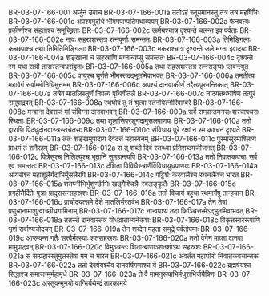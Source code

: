 BR-03-07-166-001	अर्जुन उवाच
BR-03-07-166-001a	ततोऽहं स्तूयमानस्तु तत्र तत्र महर्षिभिः
BR-03-07-166-001c	अपश्यमुदधिं भीममपाम्पतिमथाव्ययम्
BR-03-07-166-002a	फेनवत्यः प्रकीर्णाश्च संहताश्च समुच्छ्रिताः
BR-03-07-166-002c	ऊर्मयश्चात्र दृश्यन्ते चलन्त इव पर्वताः
BR-03-07-166-002e	नावः सहस्रशस्तत्र रत्नपूर्णाः समन्ततः
BR-03-07-166-003a	तिमिङ्गिलाः कच्छपाश्च तथा तिमितिमिङ्गिलाः
BR-03-07-166-003c	मकराश्चात्र दृश्यन्ते जले मग्ना इवाद्रयः
BR-03-07-166-004a	शङ्खानां च सहस्राणि मग्नान्यप्सु समन्ततः
BR-03-07-166-004c	दृश्यन्ते स्म यथा रात्रौ तारास्तन्वभ्रसंवृताः
BR-03-07-166-005a	तथा सहस्रशस्तत्र रत्नसङ्घाः प्लवन्त्युत
BR-03-07-166-005c	वायुश्च घूर्णते भीमस्तदद्भुतमिवाभवत्
BR-03-07-166-006a	तमतीत्य महावेगं सर्वाम्भोनिधिमुत्तमम्
BR-03-07-166-006c	अपश्यं दानवाकीर्णं तद्दैत्यपुरमन्तिकात्
BR-03-07-166-007a	तत्रैव मातलिस्तूर्णं निपत्य पृथिवीतले
BR-03-07-166-007c	नादयन्रथघोषेण तत्पुरं समुपाद्रवत्
BR-03-07-166-008a	रथघोषं तु तं श्रुत्वा स्तनयित्नोरिवाम्बरे
BR-03-07-166-008c	मन्वाना देवराजं मां संविग्ना दानवाभवन्
BR-03-07-166-009a	सर्वे सम्भ्रान्तमनसः शरचापधराः स्थिताः
BR-03-07-166-009c	तथा शूलासिपरशुगदामुसलपाणयः
BR-03-07-166-010a	ततो द्वाराणि पिदधुर्दानवास्त्रस्तचेतसः
BR-03-07-166-010c	संविधाय पुरे रक्षां न स्म कश्चन दृश्यते
BR-03-07-166-011a	ततः शङ्खमुपादाय देवदत्तं महास्वनम्
BR-03-07-166-011c	पुरमासुरमाश्लिष्य प्राधमं तं शनैरहम्
BR-03-07-166-012a	स तु शब्दो दिवं स्तब्ध्वा प्रतिशब्दमजीजनत्
BR-03-07-166-012c	वित्रेसुश्च निलिल्युश्च भूतानि सुमहान्त्यपि
BR-03-07-166-013a	ततो निवातकवचाः सर्व एव समन्ततः
BR-03-07-166-013c	दंशिता विविधैस्त्राणैर्विविधायुधपाणयः
BR-03-07-166-014a	आयसैश्च महाशूलैर्गदाभिर्मुसलैरपि
BR-03-07-166-014c	पट्टिशैः करवालैश्च रथचक्रैश्च भारत
BR-03-07-166-015a	शतघ्नीभिर्भुशुण्डीभिः खड्गैश्चित्रैः स्वलङ्कृतैः
BR-03-07-166-015c	प्रगृहीतैर्दितेः पुत्राः प्रादुरासन्सहस्रशः
BR-03-07-166-016a	ततो विचार्य बहुधा रथमार्गेषु तान्हयान्
BR-03-07-166-016c	प्राचोदयत्समे देशे मातलिर्भरतर्षभ
BR-03-07-166-017a	तेन तेषां प्रणुन्नानामाशुत्वाच्छीघ्रगामिनाम्
BR-03-07-166-017c	नान्वपश्यं तदा किञ्चित्तन्मेऽद्भुतमिवाभवत्
BR-03-07-166-018a	ततस्ते दानवास्तत्र योधव्रातान्यनेकशः
BR-03-07-166-018c	विकृतस्वररूपाणि भृशं सर्वाण्यचोदयन्
BR-03-07-166-019a	तेन शब्देन महता समुद्रे पर्वतोपमाः
BR-03-07-166-019c	आप्लवन्त गतैः सत्त्वैर्मत्स्याः शतसहस्रशः
BR-03-07-166-020a	ततो वेगेन महता दानवा मामुपाद्रवन्
BR-03-07-166-020c	विमुञ्चन्तः शितान्बाणाञ्शतशोऽथ सहस्रशः
BR-03-07-166-021a	स सम्प्रहारस्तुमुलस्तेषां मम च भारत
BR-03-07-166-021c	अवर्तत महाघोरो निवातकवचान्तकः
BR-03-07-166-022a	ततो देवर्षयश्चैव दानवर्षिगणाश्च ये
BR-03-07-166-022c	ब्रह्मर्षयश्च सिद्धाश्च समाजग्मुर्महामृधे
BR-03-07-166-023a	ते वै मामनुरूपाभिर्मधुराभिर्जयैषिणः
BR-03-07-166-023c	अस्तुवन्मुनयो वाग्भिर्यथेन्द्रं तारकामये
